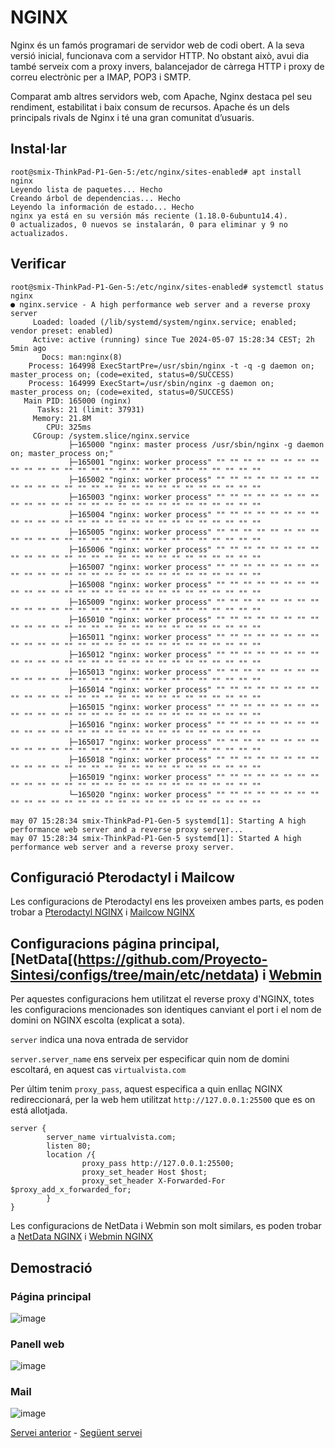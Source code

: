 # NGINX
Nginx és un famós programari de servidor web de codi obert. A la seva versió inicial, funcionava com a servidor HTTP. No obstant això, avui dia també serveix com a proxy invers, balancejador de càrrega HTTP i proxy de correu electrònic per a IMAP, POP3 i SMTP.

Comparat amb altres servidors web, com Apache, Nginx destaca pel seu rendiment, estabilitat i baix consum de recursos. Apache és un dels principals rivals de Nginx i té una gran comunitat d’usuaris.

## Instal·lar
```console
root@smix-ThinkPad-P1-Gen-5:/etc/nginx/sites-enabled# apt install nginx
Leyendo lista de paquetes... Hecho
Creando árbol de dependencias... Hecho
Leyendo la información de estado... Hecho
nginx ya está en su versión más reciente (1.18.0-6ubuntu14.4).
0 actualizados, 0 nuevos se instalarán, 0 para eliminar y 9 no actualizados.
```

## Verificar
```console
root@smix-ThinkPad-P1-Gen-5:/etc/nginx/sites-enabled# systemctl status nginx
● nginx.service - A high performance web server and a reverse proxy server
     Loaded: loaded (/lib/systemd/system/nginx.service; enabled; vendor preset: enabled)
     Active: active (running) since Tue 2024-05-07 15:28:34 CEST; 2h 5min ago
       Docs: man:nginx(8)
    Process: 164998 ExecStartPre=/usr/sbin/nginx -t -q -g daemon on; master_process on; (code=exited, status=0/SUCCESS)
    Process: 164999 ExecStart=/usr/sbin/nginx -g daemon on; master_process on; (code=exited, status=0/SUCCESS)
   Main PID: 165000 (nginx)
      Tasks: 21 (limit: 37931)
     Memory: 21.8M
        CPU: 325ms
     CGroup: /system.slice/nginx.service
             ├─165000 "nginx: master process /usr/sbin/nginx -g daemon on; master_process on;"
             ├─165001 "nginx: worker process" "" "" "" "" "" "" "" "" "" "" "" "" "" "" "" "" "" "" "" "" "" "" "" "" "" "" ""
             ├─165002 "nginx: worker process" "" "" "" "" "" "" "" "" "" "" "" "" "" "" "" "" "" "" "" "" "" "" "" "" "" "" ""
             ├─165003 "nginx: worker process" "" "" "" "" "" "" "" "" "" "" "" "" "" "" "" "" "" "" "" "" "" "" "" "" "" "" ""
             ├─165004 "nginx: worker process" "" "" "" "" "" "" "" "" "" "" "" "" "" "" "" "" "" "" "" "" "" "" "" "" "" "" ""
             ├─165005 "nginx: worker process" "" "" "" "" "" "" "" "" "" "" "" "" "" "" "" "" "" "" "" "" "" "" "" "" "" "" ""
             ├─165006 "nginx: worker process" "" "" "" "" "" "" "" "" "" "" "" "" "" "" "" "" "" "" "" "" "" "" "" "" "" "" ""
             ├─165007 "nginx: worker process" "" "" "" "" "" "" "" "" "" "" "" "" "" "" "" "" "" "" "" "" "" "" "" "" "" "" ""
             ├─165008 "nginx: worker process" "" "" "" "" "" "" "" "" "" "" "" "" "" "" "" "" "" "" "" "" "" "" "" "" "" "" ""
             ├─165009 "nginx: worker process" "" "" "" "" "" "" "" "" "" "" "" "" "" "" "" "" "" "" "" "" "" "" "" "" "" "" ""
             ├─165010 "nginx: worker process" "" "" "" "" "" "" "" "" "" "" "" "" "" "" "" "" "" "" "" "" "" "" "" "" "" "" ""
             ├─165011 "nginx: worker process" "" "" "" "" "" "" "" "" "" "" "" "" "" "" "" "" "" "" "" "" "" "" "" "" "" "" ""
             ├─165012 "nginx: worker process" "" "" "" "" "" "" "" "" "" "" "" "" "" "" "" "" "" "" "" "" "" "" "" "" "" "" ""
             ├─165013 "nginx: worker process" "" "" "" "" "" "" "" "" "" "" "" "" "" "" "" "" "" "" "" "" "" "" "" "" "" "" ""
             ├─165014 "nginx: worker process" "" "" "" "" "" "" "" "" "" "" "" "" "" "" "" "" "" "" "" "" "" "" "" "" "" "" ""
             ├─165015 "nginx: worker process" "" "" "" "" "" "" "" "" "" "" "" "" "" "" "" "" "" "" "" "" "" "" "" "" "" "" ""
             ├─165016 "nginx: worker process" "" "" "" "" "" "" "" "" "" "" "" "" "" "" "" "" "" "" "" "" "" "" "" "" "" "" ""
             ├─165017 "nginx: worker process" "" "" "" "" "" "" "" "" "" "" "" "" "" "" "" "" "" "" "" "" "" "" "" "" "" "" ""
             ├─165018 "nginx: worker process" "" "" "" "" "" "" "" "" "" "" "" "" "" "" "" "" "" "" "" "" "" "" "" "" "" "" ""
             ├─165019 "nginx: worker process" "" "" "" "" "" "" "" "" "" "" "" "" "" "" "" "" "" "" "" "" "" "" "" "" "" "" ""
             └─165020 "nginx: worker process" "" "" "" "" "" "" "" "" "" "" "" "" "" "" "" "" "" "" "" "" "" "" "" "" "" "" ""

may 07 15:28:34 smix-ThinkPad-P1-Gen-5 systemd[1]: Starting A high performance web server and a reverse proxy server...
may 07 15:28:34 smix-ThinkPad-P1-Gen-5 systemd[1]: Started A high performance web server and a reverse proxy server.
```


## Configuració Pterodactyl i Mailcow
Les configuracions de Pterodactyl ens les proveixen ambes parts, es poden trobar a [Pterodactyl NGINX](https://pterodactyl.io/panel/0.7/webserver_configuration.html#nginx-without-ssl) i [Mailcow NGINX](https://docs.mailcow.email/post_installation/reverse-proxy/r_p-nginx/)

## Configuracions página principal, [NetData[(https://github.com/Proyecto-Sintesi/configs/tree/main/etc/netdata) i [Webmin](https://github.com/Proyecto-Sintesi/configs/tree/main/etc/webmin)
Per aquestes configuracions hem utilitzat el reverse proxy d'NGINX, totes les configuracions mencionades son identiques canviant el port i el nom de domini on NGINX escolta (explicat a sota).

`server` indica una nova entrada de servidor

`server.server_name` ens serveix per especificar quin nom de domini escoltará, en aquest cas `virtualvista.com`

Per últim tenim `proxy_pass`, aquest especifica a quin enllaç NGINX redireccionará, per la web hem utilitzat `http://127.0.0.1:25500` que es on está allotjada.

```nginx
server {
        server_name virtualvista.com;
        listen 80;
        location /{
                proxy_pass http://127.0.0.1:25500;
                proxy_set_header Host $host;
                proxy_set_header X-Forwarded-For $proxy_add_x_forwarded_for;
        }
}
```

Les configuracions de NetData i Webmin son molt similars, es poden trobar a [NetData NGINX](https://github.com/Proyecto-Sintesi/configs/blob/main/etc/nginx/sites-enabled/netdata.virtualvista.com.conf) i [Webmin NGINX](https://github.com/Proyecto-Sintesi/configs/blob/main/etc/nginx/sites-enabled/webmin.virtualvista.com.conf)

## Demostració
### Página principal
![image](https://github.com/Proyecto-Sintesi/configs/assets/122394285/fdfd51ab-3c61-4478-8f09-6918508e892d)

### Panell web
![image](https://github.com/Proyecto-Sintesi/configs/assets/122394285/b0c887da-9005-443c-96be-0ba3419704a0)


### Mail
![image](https://github.com/Proyecto-Sintesi/configs/assets/122394285/f8dc76c6-5898-4f74-9019-4cbeccd57ef1)


<p><a href="https://github.com/Proyecto-Sintesi/configs/tree/main/etc/bind">Servei anterior</a> - <a href="https://github.com/Proyecto-Sintesi/configs/tree/main/etc/pterodactyl">Següent servei</a></p>
